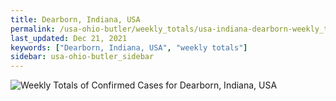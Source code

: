 ```yaml
---
title: Dearborn, Indiana, USA
permalink: /usa-ohio-butler/weekly_totals/usa-indiana-dearborn-weekly_totals.html
last_updated: Dec 21, 2021
keywords: ["Dearborn, Indiana, USA", "weekly totals"]
sidebar: usa-ohio-butler_sidebar
---
```


![Weekly Totals of Confirmed Cases for Dearborn, Indiana, USA](/covid_tracker/images/graphs/usa-indiana-dearborn-weekly_totals_graph.png)
